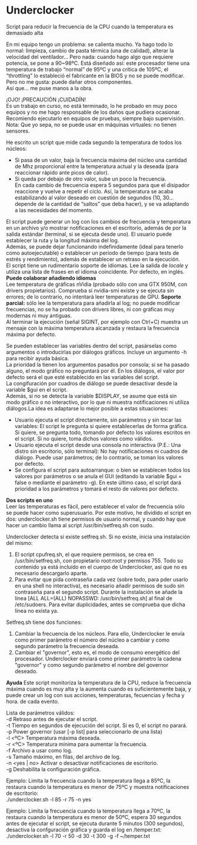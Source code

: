 # Underclocker  
Script para reducir la frecuencia de la CPU cuando la temperatura es demasiado alta
  
En mi equipo tengo un problema: se calienta mucho. Ya hago todo lo normal: limpieza, cambio de pasta térmica (una de calidad), alterar la velocidad del ventilador… Pero nada: cuando hago algo que requiere potencia, se pone a 90~98ºC. Está diseñado así: este procesador tiene una temperatura de trabajo “normal” de 95ºC y una crítica de 105ºC, el “throttling” lo estableció el fabricante en la BIOS y no se puede modificar. Pero no me gusta: puede dañar otros componentes.  
Así que… me puse manos a la obra.  
  
¡OJO! ¡PRECAUCIÓN ¡CUIDADÍN!  
Es un trabajo en curso, no está terminado, lo he probado en muy poco equipos y no me hago responsable de los daños que pudiera ocasionar. Recomiendo ejecutarlo en equipos de pruebas, siempre bajo supervisión.  
Nota: Que yo sepa, no se puede usar en máquinas virtuales: no tienen sensores.  
  
He escrito un script que mide cada segundo la temperatura de todos los núcleos:  
* Si pasa de un valor, baja la frecuencia máxima del núcleo una cantidad de Mhz proporcional entre la temperatura actual y la deseada (para reaccionar rápido ante picos de calor).  
* Si queda por debajo de otro valor, sube un poco la frecuencia.  
En cada cambio de frecuencia espera 5 segundos para que el disipador reaccione y vuelve a repetir el ciclo. Así, la temperatura se acaba estabilizando al valor deseado en cuestión de segundos (10, 30… depende de la cantidad de “saltos” que deba hacer), y se va adaptando a las necesidades del momento.  
  
El script puede generar un log con los cambios de frecuencia y temperatura en un archivo y/o mostrar notificaciones en el escritorio, además de por la salida estándar (terminal, si se ejecuta desde uno). El usuario puede establecer la ruta y la longitud máxima del log.  
Además, se puede dejar funcionando indefinidamente (ideal para tenerlo como autoejecutable) o establecer un período de tiempo (para tests de estrés y rendimiento), además de establecer un retraso en la ejecución.  
El script tiene un rudimentario soporte de idiomas. Lee la salida de _locale_ y utiliza una lista de frases en el idioma coincidente. Por defecto, en inglés. **Puede colaborar añadiendo idiomas**  
Lee temperatura de gráficas nVidia (probado sólo con una GTX 950M, con drivers propietarios). Comprueba si nvidia-smi existe y se ejecuta sin errores; de lo contrario, no intentará leer temperaturas de GPU. **Soporte parcial:** sólo lee la temperatura para añadirla al log; no puede modificar frecuencias, no se ha probado con drivers libres, ni con gráficas muy modernas ni muy antiguas.  
Al terminar la ejecución (señal SIGINT, por ejemplo con Ctrl+C) muestra un mensaje con la máxima temperatura alcanzada y restaura la frecuencia máxima por defecto.  
  
Se pueden establecer las variables dentro del script, pasárselas como argumentos o introducirlas por diálogos gráficos. Incluye un argumento -h para recibir ayuda básica.  
La prioridad la tienen los argumentos pasados por consola; si se ha pasado alguno, el modo gráfico no preguntará por él. En los diálogos, el valor por defecto será el que esté establecido en las variables del script.  
La congifuración por cuadros de diálogo se puede desactivar desde la variable $gui en el script.  
Además, si no se detecta la variable $DISPLAY, se asume que está sin modo gráfico o no interactivo, por lo que ni muestra notificaciones ni utiliza diálogos.La idea es adaptarse lo mejor posible a estas situaciones:  
* Usuario ejecuta el script directamente, sin parámetros y sin tocar las variables: El script le pregunta si quiere establecerlas de forma gráfica. Si quiere, se pregunta todo, tomando por defecto los valores escritos en el script. Si no quiere, toma dichos valores como válidos.  
* Usuario ejecuta el script desde una consola no interactiva (P.E.: Una distro sin escritorio, sólo terminal): No hay notificaciones ni cuadros de diálogo. Puede usar parámetros; de lo contrario, se toman los valores por defecto.  
* Se configura el script para autoarranque: o bien se establecen todos los valores por parámetros o se anula el GUI (editando la variable $gui = false o mediante el parámetro -g). En este último caso, el script dará prioridad a los parámetros y tomará el resto de valores por defecto.
  
**Dos scripts en uno**  
Leer las temperaturas es fácil, pero establecer el valor de frecuencia sólo se puede hacer como superusuario. Por este motivo, he dividido el script en dos: underclocker.sh tiene permisos de usuario normal, y cuando hay que hacer un cambio llama al script /usr/bin/setfreq.sh con sudo.  
  
Underclocker detecta si existe setfreq.sh. Si no existe, inicia una instalación del mismo:
1. El script cpufreq.sh, el que requiere permisos, se crea en /usr/bin/setfreq.sh, con propietario root:root y permisos 755. Todo su contenido ya está incluído en el cuerpo de Underclocker, así que no es necesario descargarlo aparte.  
2. Para evitar que pida contraseña cada vez (sobre todo, para pder usarlo en una shell no interactiva), es necesario añadir permisos de sudo sin contraseña para el segundo script. Durante la instalación se añade la línea [ALL ALL=(ALL) NOPASSWD: /usr/bin/setfreq.sh] al final de /etc/sudoers. Para evitar duplicidades, antes se comprueba que dicha línea no exista ya.  
  
Setfreq.sh tiene dos funciones:
1. Cambiar la frecuencia de los núcleos. Para ello, Underclocker le envía como primer parámetro el número del núcleo a cambiar y como segundo parámetro la frecuencia deseada.  
2. Cambiar el "governor", esto es, el modo de consumo energético del procesador. Underclocker enviará como primer parámetro la cadena "governor" y como segundo parámetro el nombre del governor deseado.  

**Ayuda**
Este script monitoriza la temperatura de la CPU, reduce la frecuencia máxima cuando es muy alta y la aumenta cuando es suficientemente baja, y puede crear un log con sus acciones, temperaturas, fecuencias y fecha y hora. de cada evento.  
  
Lista de parámetros válidos:  
  -d <segundos> 	 Retraso antes de ejecutar el script.  
  -t <segundos> 	 Tiempo en segundos de ejecución del script. Si es 0, el script no parará.  
  -p <governor> 	 Power governor (usar [-p list] para seleccionarlo de una lista)  
  -l <ºC> 	 Temperatura máxima deseada.  
  -r <ºC> 	 Temperatura mínima para aumentar la frecuencia.  
  -f <file> 	 Archivo a usar como log.  
  -s <size> 	 Tamaño máximo, en filas, del archivo de log.  
  -n <yes | no> 	 Activar o desactivar notificaciones de escritorio.  
  -g 	 Deshabilita la configuración gráfica.  
  
Ejemplo: Limita la frecuencia cuando la temperatura llega a 85ºC, la restaura cuando la temperatura es menor de 75ºC y muestra notificaciones de escritorio:  
  ./underclocker.sh -l 85 -r 75 -n yes  

Ejemplo: Limita la frecuencia cuando la temperatura llega a 70ºC, la restaura cuando la temperatura es menor de 50ºC, espera 30 segundos antes de ejecutar el script, se ejecuta durante 5 minutos (300 segundos), desactiva la confguración gráfica y guarda el log en <HOME>/temper.txt:  
  ./underclocker.sh -l 70 -r 50 -d 30 -t 300 -g -f ~/temper.txt

